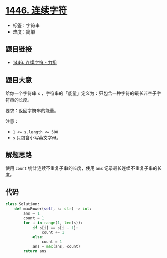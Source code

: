 # [1446. 连续字符](https://leetcode.cn/problems/consecutive-characters/)

- 标签：字符串
- 难度：简单

## 题目链接

- [1446. 连续字符 - 力扣](https://leetcode.cn/problems/consecutive-characters/)

## 题目大意

给你一个字符串 `s` ，字符串的「能量」定义为：只包含一种字符的最长非空子字符串的长度。

要求：返回字符串的能量。

注意：

- `1 <= s.length <= 500`
- `s` 只包含小写英文字母。

## 解题思路

使用 `count` 统计连续不重复子串的长度，使用 `ans` 记录最长连续不重复子串的长度。

## 代码

```python
class Solution:
    def maxPower(self, s: str) -> int:
        ans = 1
        count = 1
        for i in range(1, len(s)):
            if s[i] == s[i - 1]:
                count += 1
            else:
                count = 1
            ans = max(ans, count)
        return ans
```


